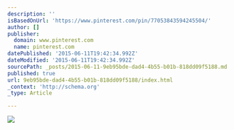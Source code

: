```yaml
---
description: ''
isBasedOnUrl: 'https://www.pinterest.com/pin/77053843594245504/'
author: []
publisher:
  domain: www.pinterest.com
  name: pinterest.com
datePublished: '2015-06-11T19:42:34.992Z'
dateModified: '2015-06-11T19:42:34.992Z'
sourcePath: _posts/2015-06-11-9eb95bde-dad4-4b55-b01b-818dd09f5188.md
published: true
url: 9eb95bde-dad4-4b55-b01b-818dd09f5188/index.html
_context: 'http://schema.org'
_type: Article

---
```

![](https://s-media-cache-ak0.pinimg.com/736x/94/c0/32/94c03240fa69d1314c0bba50b6a82110.jpg)
